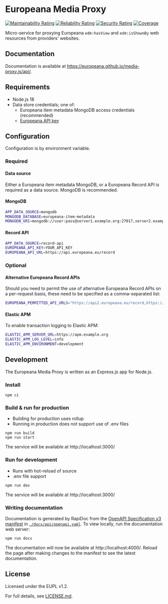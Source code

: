 # Europeana Media Proxy

[![Maintainability Rating](https://sonarcloud.io/api/project_badges/measure?project=europeana_media-proxy.js&metric=sqale_rating)](https://sonarcloud.io/dashboard?id=europeana_media-proxy.js)
[![Reliability Rating](https://sonarcloud.io/api/project_badges/measure?project=europeana_media-proxy.js&metric=reliability_rating)](https://sonarcloud.io/dashboard?id=europeana_media-proxy.js)
[![Security Rating](https://sonarcloud.io/api/project_badges/measure?project=europeana_media-proxy.js&metric=security_rating)](https://sonarcloud.io/dashboard?id=europeana_media-proxy.js)
[![Coverage](https://sonarcloud.io/api/project_badges/measure?project=europeana_media-proxy.js&metric=coverage)](https://sonarcloud.io/summary/new_code?id=europeana_media-proxy.js)

Micro-service for proxying Europeana `edm:hasView` and `edm:isShownBy` web
resources from providers' websites.

## Documentation

Documentation is available at https://europeana.github.io/media-proxy.js/api/.

## Requirements

* Node.js 18
* Data store credentials; one of:
  * Europeana item metadata MongoDB access credentials (recommended)
  * [Europeana API key](https://pro.europeana.eu/get-api)


## Configuration

Configuration is by environment variable.

### Required

#### Data source

Either a Europeana item metadata MongoDB, or a Europeana Record API is required
as a data source. MongoDB is recommended.

#### MongoDB

```sh
APP_DATA_SOURCE=mongodb
MONGODB_DATABASE=europeana-item-metadata
MONGODB_URI=mongodb://user:pass@server1.example.org:27017,server2.example.org:27017
```

#### Record API

```sh
APP_DATA_SOURCE=record-api
EUROPEANA_API_KEY=YOUR_API_KEY
EUROPEANA_API_URL=https://api.europeana.eu/record
```

### Optional

#### Alternative Europeana Record APIs

Should you need to permit the use of alternative Europeana Record APIs on a
per-request basis, these need to be specified as a comma-separated list:
```sh
EUROPEANA_PERMITTED_API_URLS="https://api2.europeana.eu/record,https://api3.europeana.eu/record"
```

#### Elastic APM

To enable transaction logging to Elastic APM:
```sh
ELASTIC_APM_SERVER_URL=https://apm.example.org
ELASTIC_APM_LOG_LEVEL=info
ELASTIC_APM_ENVIRONMENT=development
```

## Development

The Europeana Media Proxy is written as an Express.js app for Node.js.


### Install

```
npm ci
```

### Build & run for production

* Building for production uses rollup
* Running in production does not support use of .env files

```
npm run build
npm run start
```

The service will be available at http://localhost:3000/

### Run for development

* Runs with hot-reload of source
* .env file support

```
npm run dev
```

The service will be available at http://localhost:3000/

### Writing documentation

Documentation is generated by RapiDoc from the [OpenAPI Specification v3 manifest](https://spec.openapis.org/oas/v3.1.0) in [`./docs/api/openapi.yaml`](./docs/api/openapi.yaml). To view locally, run the documentation web server:

```
npm run docs
```

The documentation will now be available at http://localhost:4000/. Reload the
page after making changes to the manifest to see the latest documentation.


## License

Licensed under the EUPL v1.2.

For full details, see [LICENSE.md](LICENSE.md).
